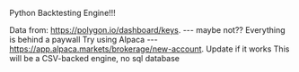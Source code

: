 Python Backtesting Engine!!!


Data from: https://polygon.io/dashboard/keys.  --- maybe not?? Everything is behind a paywall
Try using Alpaca --- https://app.alpaca.markets/brokerage/new-account. Update if it works
This will be a CSV-backed engine, no sql database
